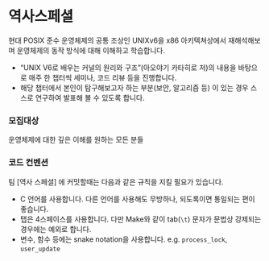 # 역사스페셜

현대 POSIX 준수 운영체제의 공통 조상인 UNIXv6을 x86 아키텍쳐상에서 재해석해보며 운영체제의 동작 방식에 대해 이해하고 학습합니다.

- “UNIX V6로 배우는 커널의 원리와 구조”(아오야기 카타히로 저)의 내용을 바탕으로 매주 한 챕터씩 세미나, 코드 리뷰 등을 진행합니다. 
- 해당 챕터에서 본인이 탐구해보고자 하는 부분(보안, 알고리즘 등) 이 있는 경우 스스로 연구하여 발표해 볼 수 있도록 합니다.

### 모집대상 

운영체제에 대한 깊은 이해를 원하는 모든 분들


### 코드 컨벤션
팀 \[역사 스페셜\] 에 커밋할때는 다음과 같은 규칙을 지킬 필요가 있습니다.

 - C 언어를 사용합니다. 다른 언어를 사용해도 무방하나, 되도록이면 통일되는 편이 좋습니다.
 - 탭은 4스페이스를 사용합니다. 다만 Make와 같이 tab(`\t`) 문자가 문법상 강제되는 경우에는 예외로 합니다.
 - 변수, 함수 등에는 snake notation을 사용합니다. e.g. `process_lock`, `user_update`
